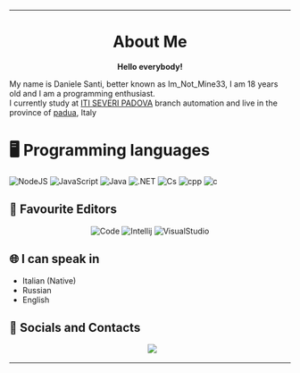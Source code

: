 ***

<h1 align="center">About Me</h1>
<p>
<p align="center">
    <strong>Hello everybody!</strong>
</p>
My name is Daniele Santi, better known as Im_Not_Mine33, I am 18 years old and I am a programming enthusiast.
<br> I currently study at <a href="https://www.itiseveripadova.edu.it">ITI SEVERI PADOVA</a> branch automation and live in the province of <a href="https://www.google.com/maps/place/Province+of+Padua/@45.3914096,11.5176051,10z/data=!3m1!4b1!4m5!3m4!1s0x477ed919c13011c7:0x307098715907f20!8m2!3d45.3661864!4d11.8209139">padua</a>, Italy </p>
<h1>🖥 Programming languages</h1>
<p>
    <img alt="NodeJS" src="https://img.shields.io/badge/node.js-000000.svg?&style=for-the-badge&logo=node.js&logoColor=white" />
    <img alt="JavaScript" src="https://img.shields.io/badge/javascript-000000.svg?&style=for-the-badge&logo=javascript&logoColor=%23F7DF1E" />
    <img alt="Java" src="https://img.shields.io/badge/java-000000.svg?&style=for-the-badge&logo=javajre&logoColor=white" />
    <img alt=".NET" src="https://img.shields.io/badge/.NET-000000?style=for-the-badge&logo=.net&logoColor=white" />
    <img alt="Cs" src="https://img.shields.io/badge/c%23-000000.svg?style=for-the-badge&logo=c-sharp&logoColor=white" />
    <img alt="cpp" src="https://img.shields.io/badge/c++-000000?style=for-the-badge&logo=cplusplus&logoColor=white" />
    <img alt="c" src="https://img.shields.io/badge/c-000000?style=for-the-badge&logo=c&logoColor=white" />
</p>
<h2>📝 Favourite Editors</h2>
<p align="center">
    <img alt="Code" src="https://img.shields.io/badge/Code-000000.svg?style=for-the-badge&logo=visualstudiocode&logoColor=white" />
    <img alt="Intellij" src="https://img.shields.io/badge/intelliJidea-000000.svg?style=for-the-badge&logo=intellij-idea&logoColor=white" />
    <img alt="VisualStudio" src="https://img.shields.io/badge/VisualStudio-000000.svg?style=for-the-badge&logo=visualstudio&logoColor=white" />
</p>
<h2>🌐 I can speak in</h2>
<p>
<ul>
    <li> Italian (Native) </li>
    <li> Russian </li>
    <li> English </li>
</ul>
</p>
<h2>📱 Socials and Contacts</h2>
<p align="center">
    </a>
    &nbsp;
    <a href="mailto:daniele@imnotmine.it" target="_blank">
    <img src="https://img.shields.io/badge/daniele@imnotmine.it-eMail-000000.svg?style=for-the-badge">
    </a>
</p>

***
